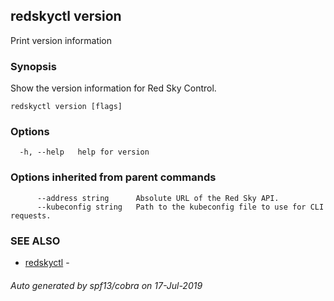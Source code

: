 ## redskyctl version

Print version information

### Synopsis

Show the version information for Red Sky Control.

```
redskyctl version [flags]
```

### Options

```
  -h, --help   help for version
```

### Options inherited from parent commands

```
      --address string      Absolute URL of the Red Sky API.
      --kubeconfig string   Path to the kubeconfig file to use for CLI requests.
```

### SEE ALSO

* [redskyctl](redskyctl.md)	 - 

###### Auto generated by spf13/cobra on 17-Jul-2019
